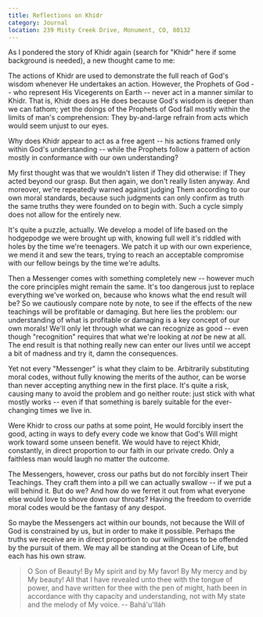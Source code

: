 ```yaml
---
title: Reflections on Khidr
category: Journal
location: 239 Misty Creek Drive, Monument, CO, 80132
---
```


As I pondered the story of Khidr again (search for "Khidr" here if some
background is needed), a new thought came to me:

The actions of Khidr are used to demonstrate the full reach of God's
wisdom whenever He undertakes an action.  However, the Prophets of God
-- who represent His Vicegerents on Earth -- never act in a manner
similar to Khidr.  That is, Khidr does as He does because God's wisdom
is deeper than we can fathom; yet the doings of the Prophets of God fall
mostly within the limits of man's comprehension: They by-and-large
refrain from acts which would seem unjust to our eyes.

Why does Khidr appear to act as a free agent -- his actions framed only
within God's understanding -- while the Prophets follow a pattern of
action mostly in conformance with our own understanding?

My first thought was that we wouldn't listen if They did otherwise: if
They acted beyond our grasp.  But then again, we don't really listen
anyway.  And moreover, we're repeatedly warned against judging Them
according to our own moral standards, because such judgments can only
confirm as truth the same truths they were founded on to begin with.
Such a cycle simply does not allow for the entirely new.

It's quite a puzzle, actually.  We develop a model of life based on the
hodgepodge we were brought up with, knowing full well it's riddled with
holes by the time we're teenagers.  We patch it up with our own
experience, we mend it and sew the tears, trying to reach an acceptable
compromise with our fellow beings by the time we're adults.

Then a Messenger comes with something completely new -- however much the
core principles might remain the same.  It's too dangerous just to
replace everything we've worked on, because who knows what the end
result will be?  So we cautiously compare note by note, to see if the
effects of the new teachings will be profitable or damaging.  But here
lies the problem: our understanding of what is profitable or damaging is
a key concept of our own morals!  We'll only let through what we can
recognize as good -- even though "recognition" requires that what we're
looking at *not* be new at all.  The end result is that nothing really new
can enter our lives until we accept a bit of madness and try it, damn
the consequences.

Yet not every "Messenger" is what they claim to be.  Arbitrarily
substituting moral codes, without fully knowing the merits of the
author, can be worse than never accepting anything new in the first
place.  It's quite a risk, causing many to avoid the problem and go
neither route: just stick with what mostly works -- even if that
something is barely suitable for the ever-changing times we live in.

Were Khidr to cross our paths at some point, He would forcibly insert
the good, acting in ways to defy every code we know that God's Will
might work toward some unseen benefit.  We would have to reject Khidr,
constantly, in direct proportion to our faith in our private credo.
Only a faithless man would laugh no matter the outcome.

The Messengers, however, cross our paths but do not forcibly insert
Their Teachings.  They craft them into a pill we can actually swallow --
if we put a will behind it.  But do we?  And how do we ferret it out
from what everyone else would love to shove down our throats?  Having
the freedom to override moral codes would be the fantasy of any despot.

So maybe the Messengers act within our bounds, not because the Will of
God is constrained by us, but in order to make it possible.  Perhaps the
truths we receive are in direct proportion to our willingness to be
offended by the pursuit of them.  We may all be standing at the Ocean of
Life, but each has his own straw.

> O Son of Beauty!  By My spirit and by My favor!  By My mercy and by My
> beauty!  All that I have revealed unto thee with the tongue of power,
> and have written for thee with the pen of might, hath been in
> accordance with thy capacity and understanding, not with My state and
> the melody of My voice. -- Bahá'u'lláh



